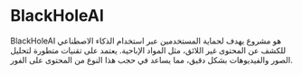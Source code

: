 # BlackHoleAI
BlackHoleAI هو مشروع يهدف لحماية المستخدمين عبر استخدام الذكاء الاصطناعي للكشف عن المحتوى غير اللائق، مثل المواد الإباحية. يعتمد على تقنيات متطورة لتحليل الصور والفيديوهات بشكل دقيق، مما يساعد في حجب هذا النوع من المحتوى على الفور.
